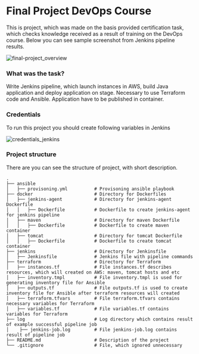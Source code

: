 # Final Project DevOps Course

This is project, which was made on the basis provided certification task, which checks knowledge received as a result of training on the DevOps course.
Below you can see sample screenshot from Jenkins pipeline results.

![final-project_overview](https://user-images.githubusercontent.com/43615585/111874332-d587fb80-89a5-11eb-9e4a-7d9606238934.png)

### What was the task?

Write Jenkins pipeline, which launch instances in AWS, build Java application and deploy application on stage. Necessary to use Terraform code and Ansible. Application have to be published in container.  

### Credentials

To run this project you should create following variables in Jenkins

![credentials_jenkins](https://user-images.githubusercontent.com/43615585/111871585-0a8f5080-899c-11eb-8e5e-8b803ad8af08.png)

### Project structure

There are you can see the structure of project, with short description.

    .
    ├── ansible
    │   ├── provisoning.yml          # Provisoning ansible playbook
    ├── docker                       # Directory for Dockerfiles
    │   ├── jenkins-agent            # Directory for jenkins-agent Dockerfile
    │   │   ├── Dockerfile           # Dockerfile to create jenkins-agent for jenkins pipeline
    │   ├── maven                    # Directory for maven Dockerfile
    │   │   ├── Dockerfile           # Dockerfile to create maven container
    │   ├── tomcat                   # Directory for tomcat Dockerfile
    │   │   ├── Dockerfile           # Dockerfile to create tomcat container   
    ├── jenkins                      # Directory for Jenkinsfile   
    │   ├── Jenkinsfile              # Jenkins file with pipeline commands
    ├── terraform                    # Directory for Terraform
    │   ├── instances.tf             # File instances.tf describes resources, which will created on AWS: maven, tomcat hosts and etc
    │   ├── inventory.tmpl           # File inventory.tmpl is used for generating inventory file for Ansible 
    │   ├── outputs.tf               # File outputs.tf is used to create inventory file for Ansible after terraform resources will created
    │   ├── terraform.tfvars         # File terraform.tfvars contains necessary variables for Terraform
    │   ├── variables.tf             # File variables.tf contains variables for Terraform 
    ├── log                          # Log directory which contains result of example successful pipeline job 
    │    ├── jenkins-job.log         # File jenkins-job.log contains result of pipeline job 
    ├── README.md                    # Description of the project
    └── .gitignore                   # File, which ignored unnecessary
